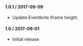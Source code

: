 #### 1.0.1 / 2017-09-09
* Update Eventbrite iframe height.

#### 1.0 / 2017-09-01
* Initial release
